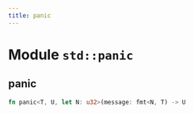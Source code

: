 ```yaml
---
title: panic
---
```


# Module `std::panic`

## panic

```rust
fn panic<T, U, let N: u32>(message: fmt<N, T) -> U
```

